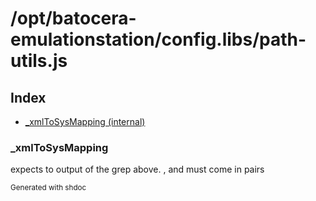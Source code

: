 # /opt/batocera-emulationstation/config.libs/path-utils.js

## Index

* [_xmlToSysMapping (internal)](#_xmltosysmapping)

### _xmlToSysMapping

expects to output of the grep above.
<name>, and <path> must come in pairs


<sub>Generated with shdoc</sub>